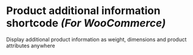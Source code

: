 # Product additional information shortcode _(For WooCommerce)_
Display additional product information as weight, dimensions and product attributes anywhere
